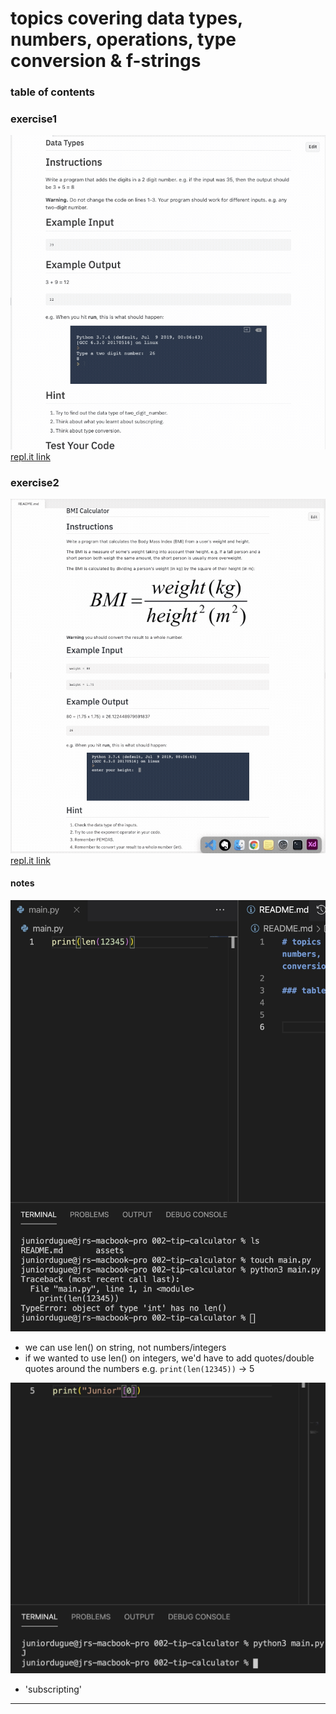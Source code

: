 # topics covering data types, numbers, operations, type conversion & f-strings

### table of contents


### exercise1
![exercise1challenge](/assets/exercise1demo.gif)
[repl.it link](https://repl.it/@jrdugue/day-2-1-exercise)

### exercise2
![](/assets/exercise2demo.gif)
[repl.it link](https://repl.it/@jrdugue/day-2-2-exercise#README.md)

#### notes
![len() error](/assets/len_error.jpg)
- we can use len() on string, not numbers/integers
- if we wanted to use len() on integers, we'd have to add quotes/double quotes around the numbers e.g. `print(len(12345))` -> 5

![printing 1st character of a string](/assets/1st_character.jpg)
- 'subscripting'

---

